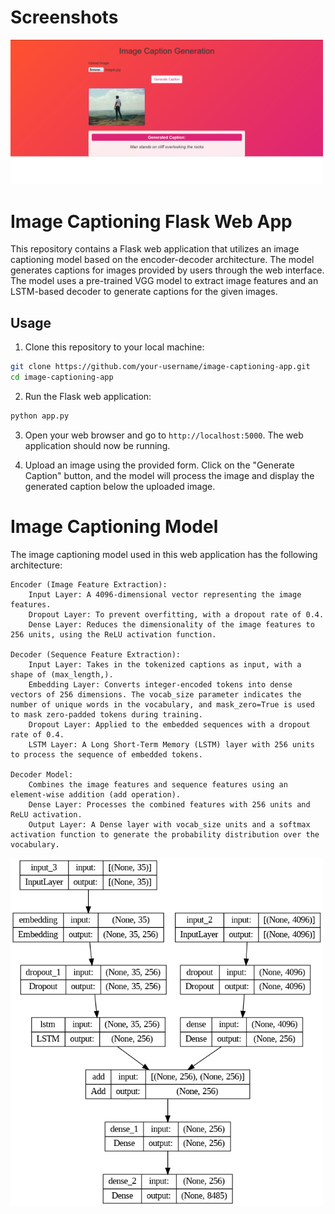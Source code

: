 # Screenshots

<img src="Screenshot.png" width="500">

# Image Captioning Flask Web App

This repository contains a Flask web application that utilizes an image captioning model based on the encoder-decoder architecture. The model generates captions for images provided by users through the web interface. The model uses a pre-trained VGG model to extract image features and an LSTM-based decoder to generate captions for the given images.

## Usage

1. Clone this repository to your local machine:

```bash
git clone https://github.com/your-username/image-captioning-app.git
cd image-captioning-app
```
2. Run the Flask web application:

```bash
python app.py
```

3. Open your web browser and go to `http://localhost:5000`. The web application should now be running.

4. Upload an image using the provided form. Click on the "Generate Caption" button, and the model will process the image and display the generated caption below the uploaded image.

# Image Captioning Model

The image captioning model used in this web application has the following architecture:

    Encoder (Image Feature Extraction):
        Input Layer: A 4096-dimensional vector representing the image features.
        Dropout Layer: To prevent overfitting, with a dropout rate of 0.4.
        Dense Layer: Reduces the dimensionality of the image features to 256 units, using the ReLU activation function.

    Decoder (Sequence Feature Extraction):
        Input Layer: Takes in the tokenized captions as input, with a shape of (max_length,).
        Embedding Layer: Converts integer-encoded tokens into dense vectors of 256 dimensions. The vocab_size parameter indicates the number of unique words in the vocabulary, and mask_zero=True is used to mask zero-padded tokens during training.
        Dropout Layer: Applied to the embedded sequences with a dropout rate of 0.4.
        LSTM Layer: A Long Short-Term Memory (LSTM) layer with 256 units to process the sequence of embedded tokens.

    Decoder Model:
        Combines the image features and sequence features using an element-wise addition (add operation).
        Dense Layer: Processes the combined features with 256 units and ReLU activation.
        Output Layer: A Dense layer with vocab_size units and a softmax activation function to generate the probability distribution over the vocabulary.

<img src="model.png" width="500">
